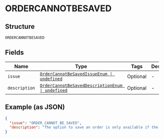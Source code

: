 
# ORDERCANNOTBESAVED

## Structure

`ORDERCANNOTBESAVED`

## Fields

| Name | Type | Tags | Description |
|  --- | --- | --- | --- |
| `issue` | [`OrderCannotBeSavedIssueEnum \| undefined`](../../doc/models/order-cannot-be-saved-issue-enum.md) | Optional | - |
| `description` | [`OrderCannotBeSavedDescriptionEnum \| undefined`](../../doc/models/order-cannot-be-saved-description-enum.md) | Optional | - |

## Example (as JSON)

```json
{
  "issue": "ORDER_CANNOT_BE_SAVED",
  "description": "The option to save an order is only available if the `intent` is AUTHORIZE and `processing_instruction` uses one of the `ORDER_SAVED` options. For example, `intent`=AUTHORIZE, `processing_instruction`=ORDER_SAVED_EXPLICITLY. Please change the intent and/or processing_instruction` and try again."
}
```

